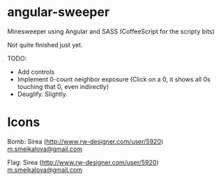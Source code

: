 angular-sweeper
===============

Minesweeper using Angular and SASS (CoffeeScript for the scripty bits)

Not quite finished just yet.

TODO:
* Add controls
* Implement 0-count neighbor exposure (Click on a 0, it shows all 0s touching that 0, even indirectly)
* Deuglify. Slightly. 


Icons
===============

Bomb: Sirea (http://www.rw-designer.com/user/5920) m.smejkalova@gmail.com

Flag: Sirea (http://www.rw-designer.com/user/5920) m.smejkalova@gmail.com
